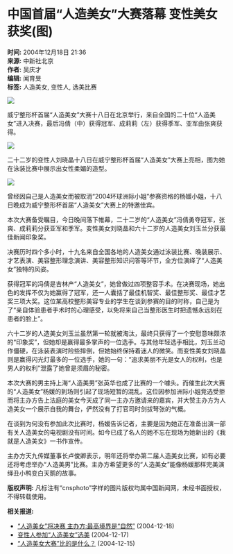 # 中国首届“人造美女”大赛落幕 变性美女获奖(图)

**时间:** 2004年12月18日 21:36  
**来源:** 中新社北京  
**作者:** 吴庆才  
**编辑:** 闻育旻  
**标签:** 人造美女, 变性人, 选美比赛

![](/news/2004/2004-12-18/26/_1103376991_0412180142.jpg)

威宁整形杯首届“人造美女”大赛十八日在北京举行，来自全国的二十位“人造美女”进入决赛，最后冯倩（中）获得冠军、成莉莉（左）获得季军、亚军由张爽获得。

![](/news/2004/2004-12-18/26/_1103376991_0412180138.jpg)

二十二岁的变性人刘晓晶十八日在威宁整形杯首届“人造美女”大赛上亮相，图为她在泳装比赛中展示出女性柔媚的造型。

![](/news/2004/2004-12-18/26/_1103376991_0412180149.jpg)

曾经因自己是人造美女而被取消“2004环球洲际小姐”参赛资格的杨媛小姐，十八日晚成为威宁整形杯首届“人造美女”大赛上的特邀佳宾。

本次大赛备受瞩目，今日晚间落下帷幕，二十二岁的“人造美女”冯倩勇夺冠军，张爽、成莉莉分获亚军和季军。变性美女刘晓晶和六十二岁的人造美女刘玉兰分获最佳新闻印象奖。

决赛历时四个多小时，十九名来自全国各地的人造美女通过泳装比赛、晚装展示、才艺表演、美容整形理念演讲、美容整形知识问答等环节，全方位演绎了“人造美女”独特的风姿。

获得冠军的冯倩是吉林产“人造美女”，她曾做过四项整容手术。在决赛现场，她出色的发挥不仅为她赢得了冠军，还一人囊括了最佳机智奖、最佳整形奖、最佳才艺奖三项大奖。这位某高校整形美容专业的学生在谈到参赛的目的时称，自己是为了“亲自体验患者手术时的心理感受，以免将来自己当整形医生时把遗憾永远刻在患者的脸上”。

六十二岁的人造美女刘玉兰虽然第一轮就被淘汰，最终只获得了一个安慰意味颇浓的“印象奖”，但她却是赢得最多掌声的一位选手。与其他年轻选手相比，刘玉兰动作僵硬，在泳装表演时险些摔倒，但她始终保持着迷人的微笑。而变性美女刘晓晶则是赢得闪光灯最多的一位选手，她的一句：“追求美丽不光是女人的权利，也是男人的权利”泄露了她曾是须眉的秘密。

本次大赛的男主持上海“人造美男”张英华也成了比赛的一个噱头。而催生此次大赛的“人造美女”杨媛的到场则引起了现场短暂的混乱。这位因参加洲际小姐竞选受拒而将主办方告上法庭的美女今天成了同一主办方邀请来的嘉宾，并大赞主办方为人造美女一个展示自我的舞台，俨然没有了打官司时剑拔弩张的气概。

在谈到为何没有参加此次比赛时，杨媛告诉记者，主要是因为她正在准备出演一部有关人造美女的电视剧没有时间。如今已成了名人的她不忘在现场为她新出的《我就是人造美女》一书作宣传。

主办方天九传媒董事长卢俊卿表示，明年还将举办第二届人造美女比赛，如有必要还将考虑举办“人造美男”比赛。主办方希望更多的“人造美女”能像杨媛那样完美演绎丑小鸭变白天鹅的故事。

**版权声明:** 凡标注有“cnsphoto”字样的图片版权均属中国新闻网，未经书面授权，不得转载使用。

**相关报道:**
- [“人造美女”将决赛 主办方:最高境界是“自然”](http://www.chinanews.com.cn/news/2004/2004-12-18/26/518317.shtml) (2004-12-18)
- [变性人参加“人造美女”选美](http://www.chinanews.com.cn/news/2004/2004-12-17/26/518104.shtml) (2004-12-17)
- [“人造美女大赛”比的是什么？](http://www.chinanews.com.cn/news/2004/2004-12-15/26/516950.shtml) (2004-12-15)
<!-- tcd_original_link http://www.chinanews.com/news/2004/2004-12-18/26/518360.shtml -->
